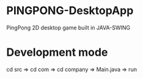 # PINGPONG-DesktopApp
PingPong 2D desktop game built in JAVA-SWING

# Development mode 
cd src => cd com => cd company => Main.java => run
